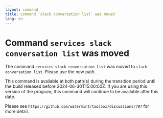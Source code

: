 ```yaml
---
layout: command
title: Command `slack conversation list` was moved
lang: en
---
```


# Command `services slack conversation list` was moved

The command `services slack conversation list` was moved to `slack conversation list`. Please use the new path.

This command is available at both path(s) during the transition period until the build released before 2024-06-30T15:00:00Z. If you are using this version of the program, this command will continue to be available after this date.

Please see `https://github.com/watermint/toolbox/discussions/797` for more detail.


